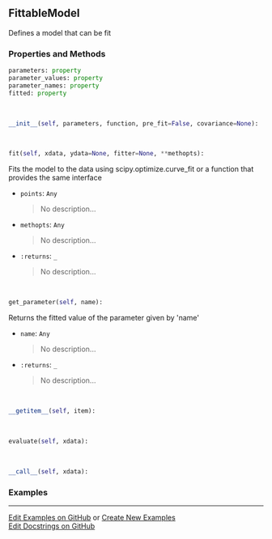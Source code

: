 ## <a id="McUtils.Zachary.FittableModels.FittableModel">FittableModel</a>
Defines a model that can be fit

### Properties and Methods
```python
parameters: property
parameter_values: property
parameter_names: property
fitted: property
```
<a id="McUtils.Zachary.FittableModels.FittableModel.__init__">&nbsp;</a>
```python
__init__(self, parameters, function, pre_fit=False, covariance=None): 
```

<a id="McUtils.Zachary.FittableModels.FittableModel.fit">&nbsp;</a>
```python
fit(self, xdata, ydata=None, fitter=None, **methopts): 
```
Fits the model to the data using scipy.optimize.curve_fit or a function that provides the same interface
- `points`: `Any`
    >No description...
- `methopts`: `Any`
    >No description...
- `:returns`: `_`
    >No description...

<a id="McUtils.Zachary.FittableModels.FittableModel.get_parameter">&nbsp;</a>
```python
get_parameter(self, name): 
```
Returns the fitted value of the parameter given by 'name'
- `name`: `Any`
    >No description...
- `:returns`: `_`
    >No description...

<a id="McUtils.Zachary.FittableModels.FittableModel.__getitem__">&nbsp;</a>
```python
__getitem__(self, item): 
```

<a id="McUtils.Zachary.FittableModels.FittableModel.evaluate">&nbsp;</a>
```python
evaluate(self, xdata): 
```

<a id="McUtils.Zachary.FittableModels.FittableModel.__call__">&nbsp;</a>
```python
__call__(self, xdata): 
```

### Examples


___

[Edit Examples on GitHub](https://github.com/McCoyGroup/References/edit/gh-pages/Documentation/examples/McUtils/Zachary/FittableModels/FittableModel.md) or 
[Create New Examples](https://github.com/McCoyGroup/References/new/gh-pages/?filename=Documentation/examples/McUtils/Zachary/FittableModels/FittableModel.md) <br/>
[Edit Docstrings on GitHub](https://github.com/McCoyGroup/McUtils/edit/master/Zachary/FittableModels.py?message=Update%20Docs)